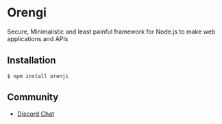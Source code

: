 # Orengi

Secure, Minimalistic and least painful framework for Node.js to make web applications and APIs

## Installation

```
$ npm install orenji
```

## Community

- [Discord Chat](https://discord.gg/UfRbWj)
